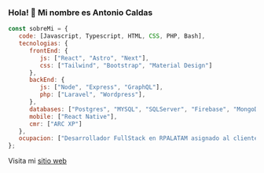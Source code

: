 ### Hola! 👋 Mi nombre es Antonio Caldas 

```js
const sobreMi = {
   code: [Javascript, Typescript, HTML, CSS, PHP, Bash],
   tecnologias: {
      frontEnd: {
         js: ["React", "Astro", "Next"],
         css: ["Tailwind", "Bootstrap", "Material Design"]
      },
      backEnd: {
         js: ["Node", "Express", "GraphQL"],
         php: ["Laravel", "Wordpress"],
      },
      databases: ["Postgres", "MYSQL", "SQLServer", "Firebase", "MongoDB"],
      mobile: ["React Native"],
      cmr: ["ARC XP"]
   },
   ocupacion: ["Desarrollador FullStack en RPALATAM asignado al cliente El Universo."]
};
```
Visita mi [sitio web](https://tanon10.netlify.app/)
<!--
**tanon10/tanon10** is a ✨ _special_ ✨ repository because its `README.md` (this file) appears on your GitHub profile.

Here are some ideas to get you started:

- 🔭 I’m currently working on ...
- 🌱 I’m currently learning ...
- 👯 I’m looking to collaborate on ...
- 🤔 I’m looking for help with ...
- 💬 Ask me about ...
- 📫 How to reach me: ...
- 😄 Pronouns: ...
- ⚡ Fun fact: ...
-->
